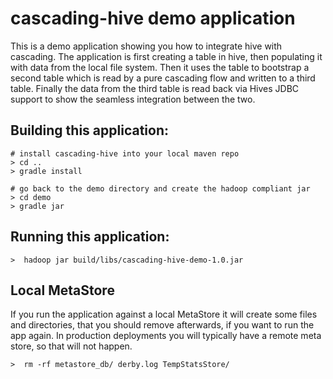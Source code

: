 # cascading-hive demo application

This is a demo application showing you how to integrate hive with cascading. The
application is first creating a table in hive, then populating it with data from
the local file system. Then it uses the table to bootstrap a second table which
is read by a pure cascading flow and written to a third table. Finally the data
from the third table is read back via Hives JDBC support to show the seamless
integration between the two.


## Building this application:

    # install cascading-hive into your local maven repo
    > cd ..
    > gradle install

    # go back to the demo directory and create the hadoop compliant jar
    > cd demo
    > gradle jar

## Running this application:

    >  hadoop jar build/libs/cascading-hive-demo-1.0.jar


## Local MetaStore

If you run the application against a local MetaStore it will create some files
and directories, that you should remove afterwards, if you want to run the app
again. In production deployments you will typically have a remote meta store, so
that will not happen.

    >  rm -rf metastore_db/ derby.log TempStatsStore/
